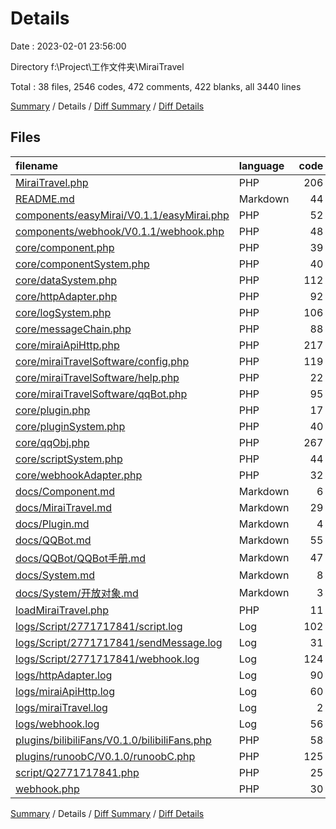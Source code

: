 # Details

Date : 2023-02-01 23:56:00

Directory f:\\Project\\工作文件夹\\MiraiTravel

Total : 38 files,  2546 codes, 472 comments, 422 blanks, all 3440 lines

[Summary](results.md) / Details / [Diff Summary](diff.md) / [Diff Details](diff-details.md)

## Files
| filename | language | code | comment | blank | total |
| :--- | :--- | ---: | ---: | ---: | ---: |
| [MiraiTravel.php](/MiraiTravel.php) | PHP | 206 | 11 | 27 | 244 |
| [README.md](/README.md) | Markdown | 44 | 0 | 13 | 57 |
| [components/easyMirai/V0.1.1/easyMirai.php](/components/easyMirai/V0.1.1/easyMirai.php) | PHP | 52 | 21 | 10 | 83 |
| [components/webhook/V0.1.1/webhook.php](/components/webhook/V0.1.1/webhook.php) | PHP | 48 | 19 | 6 | 73 |
| [core/component.php](/core/component.php) | PHP | 39 | 20 | 18 | 77 |
| [core/componentSystem.php](/core/componentSystem.php) | PHP | 40 | 9 | 11 | 60 |
| [core/dataSystem.php](/core/dataSystem.php) | PHP | 112 | 25 | 12 | 149 |
| [core/httpAdapter.php](/core/httpAdapter.php) | PHP | 92 | 10 | 11 | 113 |
| [core/logSystem.php](/core/logSystem.php) | PHP | 106 | 27 | 9 | 142 |
| [core/messageChain.php](/core/messageChain.php) | PHP | 88 | 40 | 18 | 146 |
| [core/miraiApiHttp.php](/core/miraiApiHttp.php) | PHP | 217 | 135 | 40 | 392 |
| [core/miraiTravelSoftware/config.php](/core/miraiTravelSoftware/config.php) | PHP | 119 | 3 | 10 | 132 |
| [core/miraiTravelSoftware/help.php](/core/miraiTravelSoftware/help.php) | PHP | 22 | 3 | 7 | 32 |
| [core/miraiTravelSoftware/qqBot.php](/core/miraiTravelSoftware/qqBot.php) | PHP | 95 | 3 | 9 | 107 |
| [core/plugin.php](/core/plugin.php) | PHP | 17 | 9 | 12 | 38 |
| [core/pluginSystem.php](/core/pluginSystem.php) | PHP | 40 | 9 | 11 | 60 |
| [core/qqObj.php](/core/qqObj.php) | PHP | 267 | 73 | 40 | 380 |
| [core/scriptSystem.php](/core/scriptSystem.php) | PHP | 44 | 13 | 9 | 66 |
| [core/webhookAdapter.php](/core/webhookAdapter.php) | PHP | 32 | 17 | 9 | 58 |
| [docs/Component.md](/docs/Component.md) | Markdown | 6 | 0 | 8 | 14 |
| [docs/MiraiTravel.md](/docs/MiraiTravel.md) | Markdown | 29 | 0 | 10 | 39 |
| [docs/Plugin.md](/docs/Plugin.md) | Markdown | 4 | 0 | 4 | 8 |
| [docs/QQBot.md](/docs/QQBot.md) | Markdown | 55 | 0 | 15 | 70 |
| [docs/QQBot/QQBot手册.md](/docs/QQBot/QQBot%E6%89%8B%E5%86%8C.md) | Markdown | 47 | 0 | 15 | 62 |
| [docs/System.md](/docs/System.md) | Markdown | 8 | 0 | 4 | 12 |
| [docs/System/开放对象.md](/docs/System/%E5%BC%80%E6%94%BE%E5%AF%B9%E8%B1%A1.md) | Markdown | 3 | 0 | 5 | 8 |
| [loadMiraiTravel.php](/loadMiraiTravel.php) | PHP | 11 | 3 | 4 | 18 |
| [logs/Script/2771717841/script.log](/logs/Script/2771717841/script.log) | Log | 102 | 0 | 0 | 102 |
| [logs/Script/2771717841/sendMessage.log](/logs/Script/2771717841/sendMessage.log) | Log | 31 | 0 | 26 | 57 |
| [logs/Script/2771717841/webhook.log](/logs/Script/2771717841/webhook.log) | Log | 124 | 0 | 0 | 124 |
| [logs/httpAdapter.log](/logs/httpAdapter.log) | Log | 90 | 0 | 0 | 90 |
| [logs/miraiApiHttp.log](/logs/miraiApiHttp.log) | Log | 60 | 0 | 0 | 60 |
| [logs/miraiTravel.log](/logs/miraiTravel.log) | Log | 2 | 0 | 0 | 2 |
| [logs/webhook.log](/logs/webhook.log) | Log | 56 | 0 | 0 | 56 |
| [plugins/bilibiliFans/V0.1.0/bilibiliFans.php](/plugins/bilibiliFans/V0.1.0/bilibiliFans.php) | PHP | 58 | 0 | 12 | 70 |
| [plugins/runoobC/V0.1.0/runoobC.php](/plugins/runoobC/V0.1.0/runoobC.php) | PHP | 125 | 0 | 14 | 139 |
| [script/Q2771717841.php](/script/Q2771717841.php) | PHP | 25 | 16 | 8 | 49 |
| [webhook.php](/webhook.php) | PHP | 30 | 6 | 15 | 51 |

[Summary](results.md) / Details / [Diff Summary](diff.md) / [Diff Details](diff-details.md)